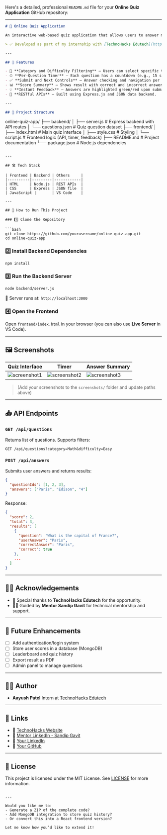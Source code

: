 Here's a detailed, professional `README.md` file for your **Online Quiz Application** GitHub repository:

---

```md
# 🧠 Online Quiz Application

An interactive web-based quiz application that allows users to answer multiple-choice questions based on **category** and **difficulty level**, with a **timer for each question**, immediate feedback, and a final score summary.

> ✅ Developed as part of my internship with [TechnoHacks Edutech](https://technohacks.co.in/) under the guidance of **Mentor Sandip Gavit**.

---

## 🚀 Features

- 🎯 **Category and Difficulty Filtering** – Users can select specific topics and levels.
- ⏱ **Per-Question Timer** – Each question has a countdown (e.g., 15 seconds); auto-submits when time runs out.
- ✅ **Submit and Next Controls** – Answer checking and navigation per question.
- 📊 **Score Summary** – Shows result with correct and incorrect answers after quiz completion.
- 💡 **Instant Feedback** – Answers are highlighted green/red upon submission.
- 📡 **RESTful APIs** – Built using Express.js and JSON data backend.

---

## 📂 Project Structure

```

online-quiz-app/
├── backend/
│   ├── server.js           # Express backend with API routes
│   └── questions.json      # Quiz question dataset
├── frontend/
│   ├── index.html          # Main quiz interface
│   ├── style.css           # Styling
│   └── script.js           # Frontend logic (API, timer, feedback)
├── README.md               # Project documentation
└── package.json            # Node.js dependencies

````

---

## 🛠️ Tech Stack

| Frontend | Backend | Others     |
|----------|---------|------------|
| HTML     | Node.js | REST APIs  |
| CSS      | Express | JSON file  |
| JavaScript |       | VS Code    |

---

## 🧪 How to Run This Project

### 1️⃣ Clone the Repository

```bash
git clone https://github.com/yourusername/online-quiz-app.git
cd online-quiz-app
````

### 2️⃣ Install Backend Dependencies

```bash
npm install
```

### 3️⃣ Run the Backend Server

```bash
node backend/server.js
```

📍 Server runs at: `http://localhost:3000`

### 4️⃣ Open the Frontend

Open `frontend/index.html` in your browser (you can also use **Live Server** in VS Code).

---

## 🖼️ Screenshots

| Quiz Interface                       | Timer                                 | Answer Summary                          |
| ------------------------------------ | ------------------------------------- | --------------------------------------- |
| ![screenshot1](screenshots/quiz.png) | ![screenshot2](screenshots/timer.png) | ![screenshot3](screenshots/summary.png) |

> (Add your screenshots to the `screenshots/` folder and update paths above)

---

## 📥 API Endpoints

### `GET /api/questions`

Returns list of questions. Supports filters:

```http
GET /api/questions?category=Math&difficulty=Easy
```

### `POST /api/answers`

Submits user answers and returns results:

```json
{
  "questionIds": [1, 2, 3],
  "answers": ["Paris", "Edison", "4"]
}
```

Response:

```json
{
  "score": 2,
  "total": 3,
  "results": [
    {
      "question": "What is the capital of France?",
      "userAnswer": "Paris",
      "correctAnswer": "Paris",
      "correct": true
    },
    ...
  ]
}
```

---

## 🧑‍🏫 Acknowledgements

* 🙏 Special thanks to **TechnoHacks Edutech** for the opportunity.
* 👨‍🏫 Guided by **Mentor Sandip Gavit** for technical mentorship and support.

---

## 📌 Future Enhancements

* [ ] Add authentication/login system
* [ ] Store user scores in a database (MongoDB)
* [ ] Leaderboard and quiz history
* [ ] Export result as PDF
* [ ] Admin panel to manage questions

---

## 🧑‍💻 Author

* **Aayush Patel**
  Intern at [TechnoHacks Edutech](https://technohacks.co.in/)

---

## 🔗 Links

* 🔗 [TechnoHacks Website](https://technohacks.co.in/)
* 🔗 [Mentor LinkedIn - Sandip Gavit](https://www.linkedin.com/in/sandip-gavit/)
* 🔗 [Your LinkedIn](https://www.linkedin.com/in/yourprofile/)
* 🔗 [Your GitHub](https://github.com/yourusername)

---

## 📃 License

This project is licensed under the MIT License. See [LICENSE](LICENSE) for more information.

```

---

Would you like me to:
- Generate a ZIP of the complete code?
- Add MongoDB integration to store quiz history?
- Or convert this into a React frontend version?

Let me know how you’d like to extend it!
```
